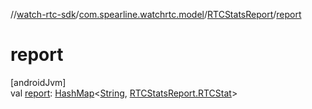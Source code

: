 //[watch-rtc-sdk](../../../index.md)/[com.spearline.watchrtc.model](../index.md)/[RTCStatsReport](index.md)/[report](report.md)

# report

[androidJvm]\
val [report](report.md): [HashMap](https://developer.android.com/reference/kotlin/java/util/HashMap.html)&lt;[String](https://kotlinlang.org/api/latest/jvm/stdlib/kotlin/-string/index.html), [RTCStatsReport.RTCStat](-r-t-c-stat/index.md)&gt;
